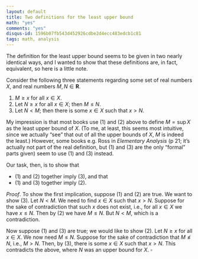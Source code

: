 ```yaml
---
layout: default
title: Two definitions for the least upper bound
math: "yes"
comments: "yes"
disqus-id: 1596b07fb543d452926cdbe2d4ecc483edcb1c81
tags: math, analysis
---
```


The definition for the least upper bound seems to be given in two nearly identical ways, and I wanted to show that these definitions are, in fact, equivalent, so here is a little note.

Consider the following three statements regarding some set of real numbers $X$, and real numbers $M,N\in \mathbf{R}$.

1. $M \geq x$ for all $x\in X$.
2. Let $N\geq x$ for all $x\in X$; then $M\leq N$.
3. Let $N<M$; then there is some $x\in X$ such that $x>N$.

My impression is that most books use (1) and (2) above to define $M=\sup X$ as the least upper bound of $X$.
(To me, at least, this seems most intuitive, since we actually “see” that out of all the upper bounds of $X$, $M$ is indeed the least.)
However, some books e.g. Ross in *Elementary Analysis* (p 21; it’s actually not part of the real definition, but (1) and (3) are the only “formal” parts given) seem to use (1) and (3) instead.

Our task, then, is to show that

- (1) and (2) together imply (3), and that
- (1) and (3) together imply (2).

*Proof*.
To show the first implication, suppose (1) and (2) are true.
We want to show (3).
Let $N<M$.
We need to find $x\in X$ such that $x>N$.
Suppose for the sake of contradiction that such $x$ does not exist, i.e., for all $x\in X$ we have $x\leq N$.
Then by (2) we have $M\leq N$.
But $N<M$, which is a contradiction.

Now suppose (1) and (3) are true; we would like to show (2).
Let $N\geq x$ for all $x\in X$.
We now need $M\leq N$.
Suppose for the sake of contradiction that $M\not\leq N$, i.e., $M>N$.
Then, by (3), there is some $x\in X$ such that $x>N$.
This contradicts the above, where $N$ was an upper bound for $X$. $\square$
